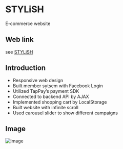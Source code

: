 # STYLiSH

E-commerce website<br>

## Web link
see [STYLiSH](https://framweb-79896.firebaseapp.com/)

## Introduction
* Responsive web design
* Built member sytsem with Facebook Login 
* Utilized TapPay’s payment SDK 
* Connected to backend API by AJAX
* Implemented shopping cart by LocalStorage 
* Built website with infinite scroll
* Used carousel slider to show different campaigns
## Image
![image](https://github.com/ssuchen/FarmTourismWeb/blob/master/readme_img-001.jpg)
